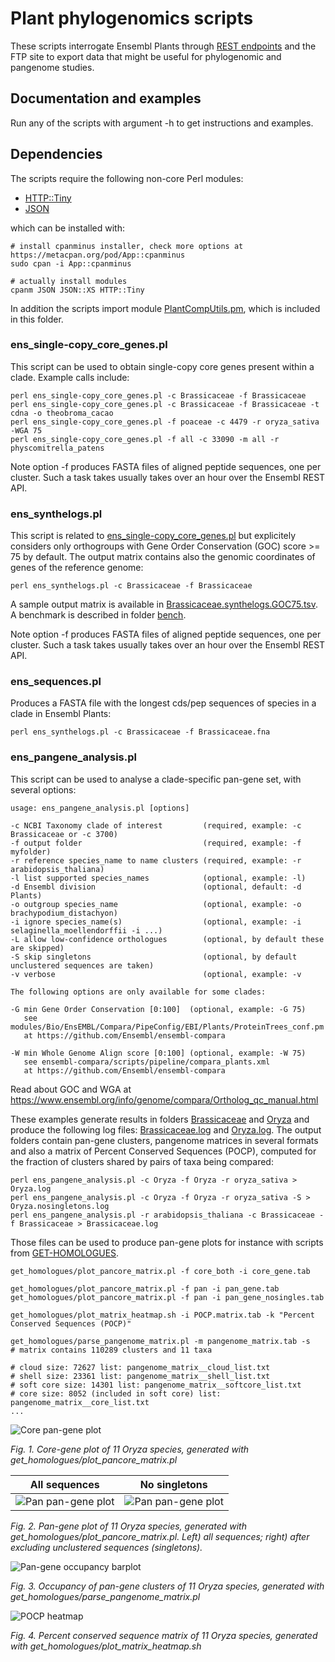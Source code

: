 
# Plant phylogenomics scripts

These scripts interrogate Ensembl Plants through [REST endpoints](https://rest.ensembl.org) and the FTP site to export data that might be useful for phylogenomic and pangenome studies.

## Documentation and examples

Run any of the scripts with argument -h to get instructions and examples.

## Dependencies

The scripts require the following non-core Perl modules:
* [HTTP::Tiny](https://metacpan.org/release/HTTP-Tiny)
* [JSON](https://metacpan.org/release/JSON)

which can be installed with: 
```
# install cpanminus installer, check more options at https://metacpan.org/pod/App::cpanminus
sudo cpan -i App::cpanminus  

# actually install modules
cpanm JSON JSON::XS HTTP::Tiny
```

In addition the scripts import module [PlantCompUtils.pm](./PlantCompUtils.pm), 
which is included in this folder.


### ens_single-copy_core_genes.pl

This script can be used to obtain single-copy core genes present within a clade.
Example calls include:

```
perl ens_single-copy_core_genes.pl -c Brassicaceae -f Brassicaceae
perl ens_single-copy_core_genes.pl -c Brassicaceae -f Brassicaceae -t cdna -o theobroma_cacao
perl ens_single-copy_core_genes.pl -f poaceae -c 4479 -r oryza_sativa -WGA 75
perl ens_single-copy_core_genes.pl -f all -c 33090 -m all -r physcomitrella_patens
```

Note option -f produces FASTA files of aligned peptide sequences, one per cluster. Such a task takes usually takes over an hour over the Ensembl REST API.


### ens_synthelogs.pl

This script is related to [ens_single-copy_core_genes.pl](ens_single-copy_core_genes.pl) but explicitely considers only orthogroups with Gene Order Conservation (GOC) score >= 75 by default. The output matrix contains also the genomic coordinates of genes of the reference genome:

```
perl ens_synthelogs.pl -c Brassicaceae -f Brassicaceae

```

A sample output matrix is available in [Brassicaceae.synthelogs.GOC75.tsv](./bench/Brassicaceae.synthelogs.GOC75.tsv). A benchmark is described in folder [bench](./bench).

Note option -f produces FASTA files of aligned peptide sequences, one per cluster. Such a task takes usually takes over an hour over the Ensembl REST API.

### ens_sequences.pl

Produces a FASTA file with the longest cds/pep sequences of species in a clade in Ensembl Plants:
```
perl ens_synthelogs.pl -c Brassicaceae -f Brassicaceae.fna

```



### ens_pangene_analysis.pl

This script can be used to analyse a clade-specific pan-gene set, with several options:

```
usage: ens_pangene_analysis.pl [options]

-c NCBI Taxonomy clade of interest         (required, example: -c Brassicaceae or -c 3700)
-f output folder                           (required, example: -f myfolder)
-r reference species_name to name clusters (required, example: -r arabidopsis_thaliana)
-l list supported species_names            (optional, example: -l)
-d Ensembl division                        (optional, default: -d Plants)
-o outgroup species_name                   (optional, example: -o brachypodium_distachyon)
-i ignore species_name(s)                  (optional, example: -i selaginella_moellendorffii -i ...)
-L allow low-confidence orthologues        (optional, by default these are skipped)
-S skip singletons                         (optional, by default unclustered sequences are taken)
-v verbose                                 (optional, example: -v

The following options are only available for some clades:

-G min Gene Order Conservation [0:100]  (optional, example: -G 75)
   see modules/Bio/EnsEMBL/Compara/PipeConfig/EBI/Plants/ProteinTrees_conf.pm
   at https://github.com/Ensembl/ensembl-compara

-W min Whole Genome Align score [0:100] (optional, example: -W 75)
   see ensembl-compara/scripts/pipeline/compara_plants.xml
   at https://github.com/Ensembl/ensembl-compara
```
Read about GOC and WGA at https://www.ensembl.org/info/genome/compara/Ortholog_qc_manual.html


These examples generate results in folders [Brassicaceae](./Brassicaceae) and [Oryza](./Oryza) and produce the following log files: [Brassicaceae.log](./Brassicaceae.log) and [Oryza.log](./Oryza.log).
The output folders contain pan-gene clusters, pangenome matrices in several formats and also a matrix of Percent Conserved Sequences (POCP), computed for the fraction of clusters shared by pairs of taxa being compared:
```
perl ens_pangene_analysis.pl -c Oryza -f Oryza -r oryza_sativa > Oryza.log
perl ens_pangene_analysis.pl -c Oryza -f Oryza -r oryza_sativa -S > Oryza.nosingletons.log
perl ens_pangene_analysis.pl -r arabidopsis_thaliana -c Brassicaceae -f Brassicaceae > Brassicaceae.log
```

Those files can be used to produce pan-gene plots for instance with scripts from 
[GET-HOMOLOGUES](https://github.com/eead-csic-compbio/get_homologues).

```
get_homologues/plot_pancore_matrix.pl -f core_both -i core_gene.tab

get_homologues/plot_pancore_matrix.pl -f pan -i pan_gene.tab
get_homologues/plot_pancore_matrix.pl -f pan -i pan_gene_nosingles.tab

get_homologues/plot_matrix_heatmap.sh -i POCP.matrix.tab -k "Percent Conserved Sequences (POCP)"

get_homologues/parse_pangenome_matrix.pl -m pangenome_matrix.tab -s
# matrix contains 110289 clusters and 11 taxa

# cloud size: 72627 list: pangenome_matrix__cloud_list.txt
# shell size: 23361 list: pangenome_matrix__shell_list.txt
# soft core size: 14301 list: pangenome_matrix__softcore_list.txt
# core size: 8052 (included in soft core) list: pangenome_matrix__core_list.txt
...
```

![Core pan-gene plot](./Oryza/plots/core_gene.tab_core_both.png)

*Fig. 1. Core-gene plot of 11 Oryza species, generated with get_homologues/plot_pancore_matrix.pl*

All sequences | No singletons
:-------------------------:|:-------------------------:
![Pan pan-gene plot](./Oryza/plots/pan_gene.tab_pan.png) | ![Pan pan-gene plot](./Oryza/plots/pan_gene_nosingles.tab_pan.png)

*Fig. 2. Pan-gene plot of 11 Oryza species, generated with get_homologues/plot_pancore_matrix.pl. 
Left) all sequences; right) after excluding unclustered sequences (singletons).*

![Pan-gene occupancy barplot](./Oryza/plots/pangenome_matrix__shell.png)

*Fig. 3. Occupancy of pan-gene clusters of 11 Oryza species, generated with get_homologues/parse_pangenome_matrix.pl*

![POCP heatmap](./Oryza/plots/POCP.matrix_heatmap.svg)

*Fig. 4. Percent conserved sequence matrix of 11 Oryza species, generated with get_homologues/plot_matrix_heatmap.sh*

